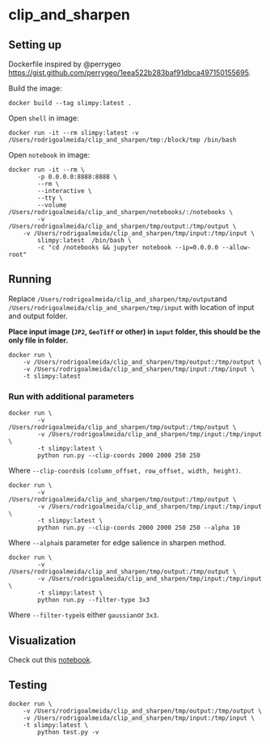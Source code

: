 # clip_and_sharpen

## Setting up
Dockerfile inspired by @perrygeo https://gist.github.com/perrygeo/1eea522b283baf91dbca497150155695.

Build the image:
```
docker build --tag slimpy:latest .
```
Open `shell` in image:
```
docker run -it --rm slimpy:latest -v /Users/rodrigoalmeida/clip_and_sharpen/tmp:/block/tmp /bin/bash
```
Open `notebook` in image:
```
docker run -it --rm \
		-p 0.0.0.0:8888:8888 \
		--rm \
		--interactive \
		--tty \
		--volume /Users/rodrigoalmeida/clip_and_sharpen/notebooks/:/notebooks \
		-v /Users/rodrigoalmeida/clip_and_sharpen/tmp/output:/tmp/output \
    -v /Users/rodrigoalmeida/clip_and_sharpen/tmp/input:/tmp/input \
		slimpy:latest  /bin/bash \
		-c "cd /notebooks && jupyter notebook --ip=0.0.0.0 --allow-root"
```

## Running
Replace `/Users/rodrigoalmeida/clip_and_sharpen/tmp/output`and `/Users/rodrigoalmeida/clip_and_sharpen/tmp/input` with location of input and output folder.

**Place input image (`JP2`, `GeoTiff` or other) in `ìnput` folder, this should be the only file in folder.**
```
docker run \
    -v /Users/rodrigoalmeida/clip_and_sharpen/tmp/output:/tmp/output \
    -v /Users/rodrigoalmeida/clip_and_sharpen/tmp/input:/tmp/input \
    -t slimpy:latest
```

### Run with additional parameters
```
docker run \
		-v /Users/rodrigoalmeida/clip_and_sharpen/tmp/output:/tmp/output \
		-v /Users/rodrigoalmeida/clip_and_sharpen/tmp/input:/tmp/input \
		-t slimpy:latest \
		python run.py --clip-coords 2000 2000 250 250
```
Where `--clip-coords`is `(column_offset, row_offset, width, height)`.

```
docker run \
		-v /Users/rodrigoalmeida/clip_and_sharpen/tmp/output:/tmp/output \
		-v /Users/rodrigoalmeida/clip_and_sharpen/tmp/input:/tmp/input \
		-t slimpy:latest \
		python run.py --clip-coords 2000 2000 250 250 --alpha 10
```
Where `--alpha`is parameter for edge salience in sharpen method.

```
docker run \
		-v /Users/rodrigoalmeida/clip_and_sharpen/tmp/output:/tmp/output \
		-v /Users/rodrigoalmeida/clip_and_sharpen/tmp/input:/tmp/input \
		-t slimpy:latest \
		python run.py --filter-type 3x3
```
Where `--filter-type`is either `gaussian`or `3x3`.

## Visualization
Check out this [notebook](notebooks/visualization.ipynb).

## Testing
```
docker run \
    -v /Users/rodrigoalmeida/clip_and_sharpen/tmp/output:/tmp/output \
    -v /Users/rodrigoalmeida/clip_and_sharpen/tmp/input:/tmp/input \
    -t slimpy:latest \
		python test.py -v
```
